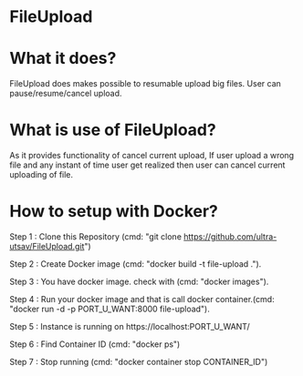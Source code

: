 # FileUpload

# What it does?
FileUpload does makes possible to resumable upload big files. User can pause/resume/cancel upload.

# What is use of FileUpload?
As it provides functionality of cancel current upload, If user upload a wrong file and any instant of time user get realized then user can cancel current uploading of file.


# How to setup with Docker?

Step 1 : Clone this Repository (cmd:  "git clone https://github.com/ultra-utsav/FileUpload.git")    

Step 2 : Create Docker image (cmd: "docker build -t file-upload .").

Step 3 : You have docker image. check with (cmd: "docker images").

Step 4 : Run your docker image and that is call docker container.(cmd: "docker run -d -p PORT_U_WANT:8000 file-upload").

Step 5 : Instance is running on https://localhost:PORT_U_WANT/

Step 6 : Find Container ID (cmd: "docker ps") 

Step 7 : Stop running (cmd: "docker container stop CONTAINER_ID")
